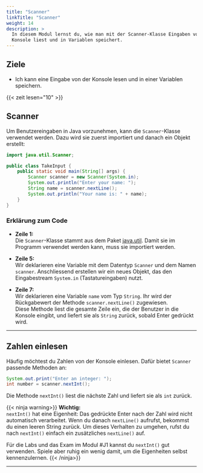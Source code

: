 ```yaml
---
title: "Scanner"
linkTitle: "Scanner"
weight: 14
description: >
  In diesem Modul lernst du, wie man mit der Scanner-Klasse Eingaben von der
  Konsole liest und in Variablen speichert.
---
```


## Ziele

- Ich kann eine Eingabe von der Konsole lesen und in einer Variablen speichern.

{{< zeit lesen="10" >}}

## Scanner

Um Benutzereingaben in Java vorzunehmen, kann die `Scanner`-Klasse verwendet
werden. Dazu wird sie zuerst importiert und danach ein Objekt erstellt:

```java
import java.util.Scanner;

public class TakeInput {
    public static void main(String[] args) {
        Scanner scanner = new Scanner(System.in);
        System.out.println("Enter your name: ");
        String name = scanner.nextLine();
        System.out.println("Your name is: " + name);
    }
}
```

### Erklärung zum Code

- **Zeile 1:**  
  Die `Scanner`-Klasse stammt aus dem Paket
  [java.util](https://docs.oracle.com/en/java/javase/11/docs/api/java.base/java/util/package-summary.html).
  Damit sie im Programm verwendet werden kann, muss sie importiert werden.

- **Zeile 5:**  
  Wir deklarieren eine Variable mit dem Datentyp `Scanner` und dem Namen
  `scanner`. Anschliessend erstellen wir ein neues Objekt, das den
  Eingabestream `System.in` (Tastatureingaben) nutzt.

- **Zeile 7:**  
  Wir deklarieren eine Variable `name` vom Typ `String`. Ihr wird der Rückgabewert
  der Methode `scanner.nextLine()` zugewiesen.  
  Diese Methode liest die gesamte Zeile ein, die der Benutzer in die Konsole
  eingibt, und liefert sie als `String` zurück, sobald Enter gedrückt wird.

---

## Zahlen einlesen

Häufig möchtest du Zahlen von der Konsole einlesen. Dafür bietet `Scanner`
passende Methoden an:

```java
System.out.print("Enter an integer: ");
int number = scanner.nextInt();
```

Die Methode `nextInt()` liest die nächste Zahl und liefert sie als `int`
zurück.

{{< ninja warning>}}
**Wichtig:**  
`nextInt()` hat eine Eigenheit: Das gedrückte Enter nach der Zahl wird nicht
automatisch verarbeitet. Wenn du danach `nextLine()` aufrufst, bekommst du
einen leeren String zurück. Um dieses Verhalten zu umgehen, rufst du nach
`nextInt()` einfach ein zusätzliches `nextLine()` auf.

Für die Labs und das Exam im Modul #J1 kannst du `nextInt()` gut verwenden.
Spiele aber ruhig ein wenig damit, um die Eigenheiten selbst kennenzulernen.
{{< /ninja>}}

---
